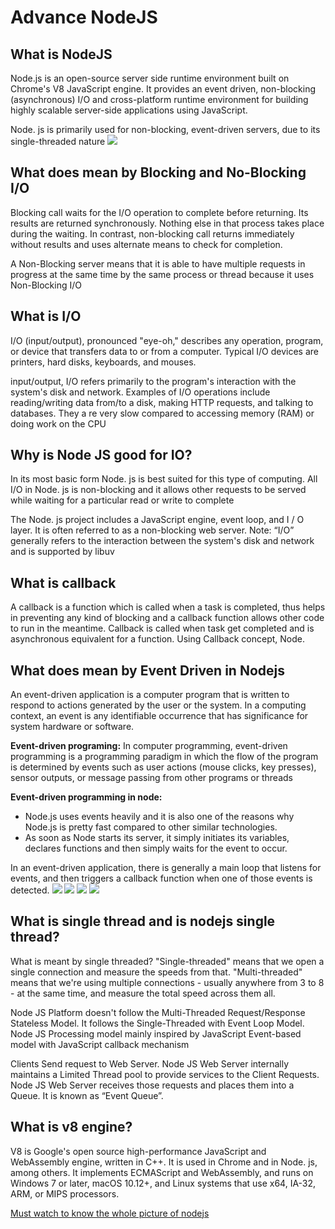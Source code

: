 # Advance NodeJS

## What is NodeJS

Node.js is an open-source server side runtime environment built on
Chrome's V8 JavaScript engine. It provides an event driven, non-blocking
(asynchronous) I/O and cross-platform runtime environment for building
highly scalable server-side applications using JavaScript.

Node. js is primarily used for non-blocking, event-driven servers, due to its single-threaded nature
<img src="https://thewebsmithsite.files.wordpress.com/2015/11/pngbase643f17317a5d7e7fe9.png"/>

## What does mean by Blocking and No-Blocking I/O

Blocking call waits for the I/O operation to complete before returning. Its results are returned synchronously. Nothing else in that process takes place during the waiting. In contrast, non-blocking call returns immediately without results and uses alternate means to check for completion.

A Non-Blocking server means that it is able to have multiple requests in progress at the same time by the same process or thread because it uses Non-Blocking I/O

## What is I/O

I/O (input/output), pronounced "eye-oh," describes any operation, program, or device that transfers data to or from a computer. Typical I/O devices are printers, hard disks, keyboards, and mouses.

input/output, I/O refers primarily to the program's interaction with the system's disk and network. Examples of I/O operations include reading/writing data from/to a disk, making HTTP requests, and talking to databases. They a re very slow compared to accessing memory (RAM) or doing work on the CPU

## Why is Node JS good for IO?

In its most basic form Node. js is best suited for this type of computing. All I/O in Node. js is non-blocking and it allows other requests to be served while waiting for a particular read or write to complete

The Node. js project includes a JavaScript engine, event loop, and I / O layer. It is often referred to as a non-blocking web server. Note: “I/O” generally refers to the interaction between the system's disk and network and is supported by libuv

## What is callback

A callback is a function which is called when a task is completed, thus helps in preventing any kind of blocking and a callback function allows other code to run in the meantime. Callback is called when task get completed and is asynchronous equivalent for a function. Using Callback concept, Node.

## What does mean by Event Driven in Nodejs

An event-driven application is a computer program that is written to respond to actions generated by the user or the system. In a computing context, an event is any identifiable occurrence that has significance for system hardware or software.

**Event-driven programing:**
In computer programming, event-driven programming is a programming paradigm
in which the flow of the program is determined by events such as user actions
(mouse clicks, key presses), sensor outputs, or message passing from other
programs or threads

**Event-driven programming in node:**

- Node.js uses events heavily and it is also one of the reasons why
  Node.js is pretty fast compared to other similar technologies.
- As soon as Node starts its server, it simply initiates its variables,
  declares functions and then simply waits for the event to occur.

In an event-driven application, there is generally a main loop that
listens for events, and then triggers a callback function when one
of those events is detected.
<img src="https://media.geeksforgeeks.org/wp-content/uploads/20211017211104/EDP1drawio-660x305.png"/>
<img src="https://s1.o7planning.com/en/11951/images/21212668.png"/>
<img src="https://i.stack.imgur.com/BTm1H.png"/>
<img src="https://i.ytimg.com/vi/sFdj0I_ul7k/maxresdefault.jpg"/>

## What is single thread and is nodejs single thread?

What is meant by single threaded?
"Single-threaded" means that we open a single connection and measure the speeds from that. "Multi-threaded" means that we're using multiple connections - usually anywhere from 3 to 8 - at the same time, and measure the total speed across them all.

Node JS Platform doesn't follow the Multi-Threaded Request/Response Stateless Model. It follows the Single-Threaded with Event Loop Model. Node JS Processing model mainly inspired by JavaScript Event-based model with JavaScript callback mechanism

Clients Send request to Web Server. Node JS Web Server internally maintains a Limited Thread pool to provide services to the Client Requests. Node JS Web Server receives those requests and places them into a Queue. It is known as “Event Queue”.

## What is v8 engine?

V8 is Google's open source high-performance JavaScript and WebAssembly engine, written in C++. It is used in Chrome and in Node. js, among others. It implements ECMAScript and WebAssembly, and runs on Windows 7 or later, macOS 10.12+, and Linux systems that use x64, IA-32, ARM, or MIPS processors.

<a href="https://www.youtube.com/watch?v=JwSEqEalg7E">Must watch to know the whole picture of nodejs</a>
